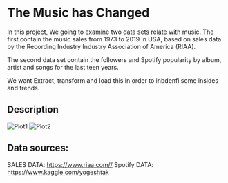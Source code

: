 # The Music has Changed

In this project, We going to examine two data sets relate with music. 
The first contain the music sales from 1973 to 2019 in USA,  based on sales data by the Recording Industry Industry Association of America (RIAA). 

The second data set contain the followers  and Spotify popularity by album, artist and songs for the last teen years. 

We want Extract, transform and load this in order to inbdenfi some insides and trends.  

## Description
   ![Plot1](Phillips%20curve/output_data/Unemployment%20Rate.png)  ![Plot2](Phillips%20curve/output_data/Inflation%20Rate.png)
   
 ## Data sources:
SALES DATA: https://www.riaa.com//
Spotify DATA: https://www.kaggle.com/yogeshtak
